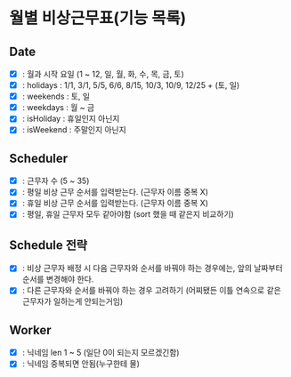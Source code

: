 # 월별 비상근무표(기능 목록) 
## Date
- [x] : 월과 시작 요일 (1 ~ 12, 일, 월, 화, 수, 목, 금, 토)
- [x] : holidays : 1/1, 3/1, 5/5, 6/6, 8/15, 10/3, 10/9, 12/25 + (토, 일)
- [x] : weekends : 토, 일
- [x] : weekdays : 월 ~ 금 
- [x] : isHoliday : 휴일인지 아닌지
- [x] : isWeekend : 주말인지 아닌지

## Scheduler
- [x] : 근무자 수 (5 ~ 35)
- [x] : 평일 비상 근무 순서를 입력받는다. (근무자 이름 중복 X) 
- [x] : 휴일 비상 근무 순서를 입력받는다. (근무자 이름 중복 X)
- [x] : 평일, 휴일 근무자 모두 같아야함 (sort 했을 때 같은지 비교하기)
## Schedule 전략
- [x] : 비상 근무자 배정 시 다음 근무자와 순서를 바꿔야 하는 경우에는, 앞의 날짜부터 순서를 변경해야 한다.
- [x] : 다른 근무자와 순서를 바꿔야 하는 경우 고려하기 (어찌됐든 이틀 연속으로 같은 근무자가 일하는게 안되는거임)
## Worker
- [x] : 닉네임 len 1 ~ 5 (일단 0이 되는지 모르겠긴함)
- [x] : 닉네임 중복되면 안됨(누구한테 물)
